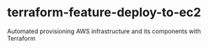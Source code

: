# terraform-feature-deploy-to-ec2
Automated provisioning AWS infrastructure and its components with Terraform
